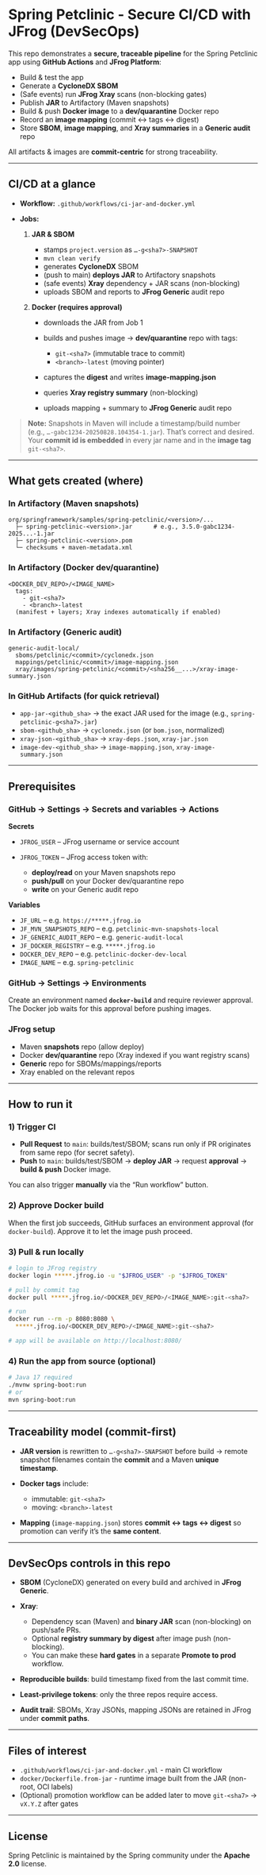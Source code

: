 # Spring Petclinic - Secure CI/CD with JFrog (DevSecOps)

This repo demonstrates a **secure, traceable pipeline** for the Spring Petclinic app using **GitHub Actions** and **JFrog Platform**:

* Build & test the app
* Generate a **CycloneDX SBOM**
* (Safe events) run **JFrog Xray** scans (non-blocking gates)
* Publish **JAR** to Artifactory (Maven snapshots)
* Build & push **Docker image** to a **dev/quarantine** Docker repo
* Record an **image mapping** (commit ↔ tags ↔ digest)
* Store **SBOM**, **image mapping**, and **Xray summaries** in a **Generic audit** repo

All artifacts & images are **commit-centric** for strong traceability.

---

## CI/CD at a glance

* **Workflow:** `.github/workflows/ci-jar-and-docker.yml`
* **Jobs:**

  1. **JAR & SBOM**

     * stamps `project.version` as `…-g<sha7>-SNAPSHOT`
     * `mvn clean verify`
     * generates **CycloneDX** SBOM
     * (push to main) **deploys JAR** to Artifactory snapshots
     * (safe events) **Xray** dependency + JAR scans (non-blocking)
     * uploads SBOM and reports to **JFrog Generic** audit repo
  2. **Docker (requires approval)**

     * downloads the JAR from Job 1
     * builds and pushes image → **dev/quarantine** repo with tags:

       * `git-<sha7>` (immutable trace to commit)
       * `<branch>-latest` (moving pointer)
     * captures the **digest** and writes **image-mapping.json**
     * queries **Xray registry summary** (non-blocking)
     * uploads mapping + summary to **JFrog Generic** audit repo

> **Note:** Snapshots in Maven will include a timestamp/build number (e.g., `…-gabc1234-20250828.104354-1.jar`). That’s correct and desired. Your **commit id is embedded** in every jar name and in the **image tag** `git-<sha7>`.

---

## What gets created (where)

### In **Artifactory (Maven snapshots)**

```
org/springframework/samples/spring-petclinic/<version>/...
  ├─ spring-petclinic-<version>.jar      # e.g., 3.5.0-gabc1234-2025...-1.jar
  ├─ spring-petclinic-<version>.pom
  └─ checksums + maven-metadata.xml
```

### In **Artifactory (Docker dev/quarantine)**

```
<DOCKER_DEV_REPO>/<IMAGE_NAME>
  tags:
    - git-<sha7>
    - <branch>-latest
  (manifest + layers; Xray indexes automatically if enabled)
```

### In **Artifactory (Generic audit)**

```
generic-audit-local/
  sboms/petclinic/<commit>/cyclonedx.json
  mappings/petclinic/<commit>/image-mapping.json
  xray/images/spring-petclinic/<commit>/<sha256__...>/xray-image-summary.json
```

### In **GitHub Artifacts** (for quick retrieval)

* `app-jar-<github_sha>` → the exact JAR used for the image (e.g., `spring-petclinic-g<sha7>.jar`)
* `sbom-<github_sha>` → `cyclonedx.json` (or `bom.json`, normalized)
* `xray-json-<github_sha>` → `xray-deps.json`, `xray-jar.json`
* `image-dev-<github_sha>` → `image-mapping.json`, `xray-image-summary.json`

---

## Prerequisites

### GitHub → **Settings → Secrets and variables → Actions**

**Secrets**

* `JFROG_USER` – JFrog username or service account
* `JFROG_TOKEN` – JFrog access token with:

  * **deploy/read** on your Maven snapshots repo
  * **push/pull** on your Docker dev/quarantine repo
  * **write** on your Generic audit repo

**Variables**

* `JF_URL` – e.g. `https://*****.jfrog.io`
* `JF_MVN_SNAPSHOTS_REPO` – e.g. `petclinic-mvn-snapshots-local`
* `JF_GENERIC_AUDIT_REPO` – e.g. `generic-audit-local`
* `JF_DOCKER_REGISTRY` – e.g. `*****.jfrog.io`
* `DOCKER_DEV_REPO` – e.g. `petclinic-docker-dev-local`
* `IMAGE_NAME` – e.g. `spring-petclinic`

### GitHub → **Settings → Environments**

Create an environment named **`docker-build`** and require reviewer approval.
The Docker job waits for this approval before pushing images.

### JFrog setup

* Maven **snapshots** repo (allow deploy)
* Docker **dev/quarantine** repo (Xray indexed if you want registry scans)
* **Generic** repo for SBOMs/mappings/reports
* Xray enabled on the relevant repos

---

## How to run it

### 1) Trigger CI

* **Pull Request** to `main`: builds/test/SBOM; scans run only if PR originates from same repo (for secret safety).
* **Push** to `main`: builds/test/SBOM → **deploy JAR** → request **approval** → **build & push** Docker image.

You can also trigger **manually** via the “Run workflow” button.

### 2) Approve Docker build

When the first job succeeds, GitHub surfaces an environment approval (for `docker-build`). Approve it to let the image push proceed.

### 3) Pull & run locally

```bash
# login to JFrog registry
docker login *****.jfrog.io -u "$JFROG_USER" -p "$JFROG_TOKEN"

# pull by commit tag
docker pull *****.jfrog.io/<DOCKER_DEV_REPO>/<IMAGE_NAME>:git-<sha7>

# run
docker run --rm -p 8080:8080 \
  *****.jfrog.io/<DOCKER_DEV_REPO>/<IMAGE_NAME>:git-<sha7>

# app will be available on http://localhost:8080/
```

### 4) Run the app from source (optional)

```bash
# Java 17 required
./mvnw spring-boot:run
# or
mvn spring-boot:run
```

---

## Traceability model (commit-first)

* **JAR version** is rewritten to `…-g<sha7>-SNAPSHOT` before build
  → remote snapshot filenames contain the **commit** and a Maven **unique timestamp**.
* **Docker tags** include:

  * immutable: `git-<sha7>`
  * moving: `<branch>-latest`
* **Mapping** (`image-mapping.json`) stores **commit ↔ tags ↔ digest** so promotion can verify it’s the **same content**.

---

## DevSecOps controls in this repo

* **SBOM** (CycloneDX) generated on every build and archived in **JFrog Generic**.
* **Xray**:

  * Dependency scan (Maven) and **binary JAR** scan (non-blocking) on push/safe PRs.
  * Optional **registry summary by digest** after image push (non-blocking).
  * You can make these **hard gates** in a separate **Promote to prod** workflow.
* **Reproducible builds**: build timestamp fixed from the last commit time.
* **Least-privilege tokens**: only the three repos require access.
* **Audit trail**: SBOMs, Xray JSONs, mapping JSONs are retained in JFrog under **commit paths**.

---

## Files of interest

* `.github/workflows/ci-jar-and-docker.yml` - main CI workflow
* `docker/Dockerfile.from-jar` - runtime image built from the JAR (non-root, OCI labels)
* (Optional) promotion workflow can be added later to move `git-<sha7>` → `vX.Y.Z` after gates

---

## License

Spring Petclinic is maintained by the Spring community under the **Apache 2.0** license.